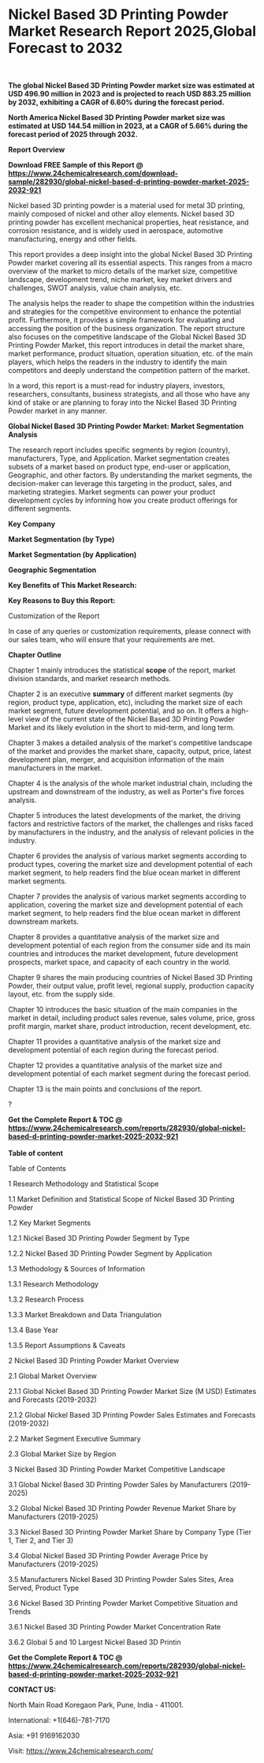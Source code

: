 <h1>Nickel Based 3D Printing Powder Market Research Report 2025,Global Forecast to 2032</h1><br/><p><strong>The global Nickel Based 3D Printing Powder market size was estimated at USD 496.90 million in 2023 and is projected to reach USD 883.25 million by 2032, exhibiting a <strong>CAGR</strong> of 6.60% during the forecast period.</strong></p><p><strong>North America Nickel Based 3D Printing Powder market size was estimated at USD 144.54 million in 2023, at a <strong>CAGR</strong> of 5.66% during the forecast period of 2025 through 2032.</strong></p><p><strong>Report Overview</strong></p><div><b>Download FREE Sample of this Report @ <a href="https://www.24chemicalresearch.com/download-sample/282930/global-nickel-based-d-printing-powder-market-2025-2032-921">https://www.24chemicalresearch.com/download-sample/282930/global-nickel-based-d-printing-powder-market-2025-2032-921</a></b></div><p>Nickel based 3D printing powder is a material used for metal 3D printing, mainly composed of nickel and other alloy elements. Nickel based 3D printing powder has excellent mechanical properties, heat resistance, and corrosion resistance, and is widely used in aerospace, automotive manufacturing, energy and other fields.</p><p>This report provides a deep insight into the global Nickel Based 3D Printing Powder market covering all its essential aspects. This ranges from a macro overview of the market to micro details of the market size, competitive landscape, development trend, niche market, key market drivers and challenges, SWOT analysis, value chain analysis, etc.</p><p>The analysis helps the reader to shape the competition within the industries and strategies for the competitive environment to enhance the potential profit. Furthermore, it provides a simple framework for evaluating and accessing the position of the business organization. The report structure also focuses on the competitive landscape of the Global Nickel Based 3D Printing Powder Market, this report introduces in detail the market share, market performance, product situation, operation situation, etc. of the main players, which helps the readers in the industry to identify the main competitors and deeply understand the competition pattern of the market.</p><p>In a word, this report is a must-read for industry players, investors, researchers, consultants, business strategists, and all those who have any kind of stake or are planning to foray into the Nickel Based 3D Printing Powder market in any manner.</p><p><strong>Global Nickel Based 3D Printing Powder Market: Market Segmentation Analysis</strong></p><p>The research report includes specific segments by region (country), manufacturers, Type, and Application. Market segmentation creates subsets of a market based on product type, end-user or application, Geographic, and other factors. By understanding the market segments, the decision-maker can leverage this targeting in the product, sales, and marketing strategies. Market segments can power your product development cycles by informing how you create product offerings for different segments.</p><p><strong>Key Company</strong></p><p><strong>Market Segmentation (by Type)</strong></p><p><strong>Market Segmentation (<strong>by Application</strong>)</strong></p><p><strong>Geographic Segmentation</strong></p><p><strong>Key Benefits of This Market Research:</strong></p><p><strong>Key <strong>Reasons to Buy</strong> this Report:</strong></p><p>Customization of the Report</p><p>In case of any queries or customization requirements, please connect with our sales team, who will ensure that your requirements are met.</p><p><strong>Chapter Outline</strong></p><p>Chapter 1 mainly introduces the statistical <strong>scope</strong> of the report, market division standards, and market research methods.</p><p>Chapter 2 is an executive <strong>summary</strong> of different market segments (by region, product type, application, etc), including the market size of each market segment, future development potential, and so on. It offers a high-level view of the current state of the Nickel Based 3D Printing Powder Market and its likely evolution in the short to mid-term, and long term.</p><p>Chapter 3 makes a detailed analysis of the market's competitive landscape of the market and provides the market share, capacity, output, price, latest development plan, merger, and acquisition information of the main manufacturers in the market.</p><p>Chapter 4 is the analysis of the whole market industrial chain, including the upstream and downstream of the industry, as well as Porter's five forces analysis.</p><p>Chapter 5 introduces the latest developments of the market, the driving factors and restrictive factors of the market, the challenges and risks faced by manufacturers in the industry, and the analysis of relevant policies in the industry.</p><p>Chapter 6 provides the analysis of various market segments according to product types, covering the market size and development potential of each market segment, to help readers find the blue ocean market in different market segments.</p><p>Chapter 7 provides the analysis of various market segments according to application, covering the market size and development potential of each market segment, to help readers find the blue ocean market in different downstream markets.</p><p>Chapter 8 provides a quantitative analysis of the market size and development potential of each region from the consumer side and its main countries and introduces the market development, future development prospects, market space, and capacity of each country in the world.</p><p>Chapter 9 shares the main producing countries of Nickel Based 3D Printing Powder, their output value, profit level, regional supply, production capacity layout, etc. from the supply side.</p><p>Chapter 10 introduces the basic situation of the main companies in the market in detail, including product sales revenue, sales volume, price, gross profit margin, market share, product introduction, recent development, etc.</p><p>Chapter 11 provides a quantitative analysis of the market size and development potential of each region during the forecast period.</p><p>Chapter 12 provides a quantitative analysis of the market size and development potential of each market segment during the forecast period.</p><p>Chapter 13 is the main points and conclusions of the report.</p><p>? </p><div><b>Get the Complete Report & TOC @ <a href="https://www.24chemicalresearch.com/reports/282930/global-nickel-based-d-printing-powder-market-2025-2032-921">https://www.24chemicalresearch.com/reports/282930/global-nickel-based-d-printing-powder-market-2025-2032-921</a></b></div><br><b>Table of content</b><p>Table of Contents<br />
 
 1 Research Methodology and Statistical Scope<br />
 
 1.1 Market Definition and Statistical Scope of Nickel Based 3D Printing Powder<br />
 
 1.2 Key Market Segments<br />
 
 1.2.1 Nickel Based 3D Printing Powder Segment by Type<br />
 
 1.2.2 Nickel Based 3D Printing Powder Segment by Application<br />
 
 1.3 Methodology & Sources of Information<br />
 
 1.3.1 Research Methodology<br />
 
 1.3.2 Research Process<br />
 
 1.3.3 Market Breakdown and Data Triangulation<br />
 
 1.3.4 Base Year<br />
 
 1.3.5 Report Assumptions & Caveats<br />
 
 2 Nickel Based 3D Printing Powder Market Overview<br />
 
 2.1 Global Market Overview<br />
 
 2.1.1 Global Nickel Based 3D Printing Powder Market Size (M USD) Estimates and Forecasts (2019-2032)<br />
 
 2.1.2 Global Nickel Based 3D Printing Powder Sales Estimates and Forecasts (2019-2032)<br />
 
 2.2 Market Segment Executive Summary<br />
 
 2.3 Global Market Size by Region<br />
 
 3 Nickel Based 3D Printing Powder Market Competitive Landscape<br />
 
 3.1 Global Nickel Based 3D Printing Powder Sales by Manufacturers (2019-2025)<br />
 
 3.2 Global Nickel Based 3D Printing Powder Revenue Market Share by Manufacturers (2019-2025)<br />
 
 3.3 Nickel Based 3D Printing Powder Market Share by Company Type (Tier 1, Tier 2, and Tier 3)<br />
 
 3.4 Global Nickel Based 3D Printing Powder Average Price by Manufacturers (2019-2025)<br />
 
 3.5 Manufacturers Nickel Based 3D Printing Powder Sales Sites, Area Served, Product Type<br />
 
 3.6 Nickel Based 3D Printing Powder Market Competitive Situation and Trends<br />
 
 3.6.1 Nickel Based 3D Printing Powder Market Concentration Rate<br />
 
 3.6.2 Global 5 and 10 Largest Nickel Based 3D Printin<br><div><b>Get the Complete Report & TOC @ <a href="https://www.24chemicalresearch.com/reports/282930/global-nickel-based-d-printing-powder-market-2025-2032-921">https://www.24chemicalresearch.com/reports/282930/global-nickel-based-d-printing-powder-market-2025-2032-921</a></b></div></p>
 
 <b>CONTACT US:</b><br>
 
 North Main Road Koregaon Park, Pune, India - 411001.<br/>
 
 International: +1(646)-781-7170<br/>
 
 Asia: +91 9169162030<br/>
 
 Visit: <a href="https://www.24chemicalresearch.com/">https://www.24chemicalresearch.com/</a>
 
 <br>
